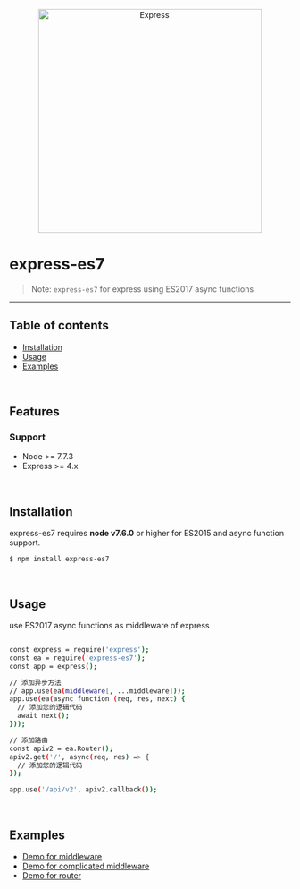 <p align="center">
  <a href="http://expressjs.com/">
    <img alt="Express" src="https://imgsa.baidu.com/exp/w=480/sign=f7c149382d1f95caa6f593bef9167fc5/0824ab18972bd40755319fbb73899e510eb30985.jpg" width="400"/>
  </a>
</p>
<p align="center">
  <!--
  <a title="CII Best Practices" href="https://bestpractices.coreinfrastructure.org/projects/29"><img src="https://bestpractices.coreinfrastructure.org/projects/29/badge"></a>
  -->
</p>

# express-es7

> Note: `express-es7` for express using ES2017 async functions

---

## Table of contents

  - [Installation](#installation)
  - [Usage](#usage)
  - [Examples](#examples)

<br/>

## Features

### Support
  * Node >= 7.7.3
  * Express >= 4.x

<br/>

## Installation

express-es7 requires __node v7.6.0__ or higher for ES2015 and async function support.

```
$ npm install express-es7
```

<br/>

## Usage

use ES2017 async functions as middleware of express

```bash

const express = require('express');
const ea = require('express-es7');
const app = express();

// 添加异步方法
// app.use(ea(middleware[, ...middleware]));
app.use(ea(async function (req, res, next) {
  // 添加您的逻辑代码
  await next();
}));

// 添加路由
const apiv2 = ea.Router();
apiv2.get('/', async(req, res) => {
  // 添加您的逻辑代码
});

app.use('/api/v2', apiv2.callback());

```

<br/>

## Examples
  - [Demo for middleware](examples/easy-middleware)
  - [Demo for complicated middleware](examples/complicated-middleware)
  - [Demo for router](examples/router)
